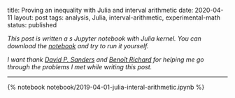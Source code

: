title: Proving an inequality with Julia and interval arithmetic
date: 2020-04-11
layout: post
tags:  analysis, Julia, interval-arithmetic, experimental-math
status: published

*This post is written a s Jupyter notebook with Julia kernel. You can download the
[notebook]({static}/notebook/2019-04-01-julia-interal-arithmetic.ipynb) and
try to run it yourself.*

*I want thank [David P. Sanders](https://github.com/dpsanders)  <i class="fab fa-github"></i>
and [Benoît Richard](https://github.com/Kolaru) <i class="fab fa-github"></i> for helping me go
through the problems I met while writing this post.*

----

{% notebook notebook/2019-04-01-julia-interal-arithmetic.ipynb %}

